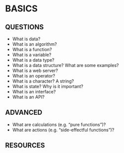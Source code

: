 # BASICS

## QUESTIONS

- What is data?
- What is an algorithm?
- What is a function?
- What is a variable?
- What is a data type?
- What is a data structure? What are some examples?
- What is a web server?
- What is an operator?
- What is a character? A string?
- What is state? Why is it important?
- What is an interface?
- What is an API?

## ADVANCED

- What are calculations (e.g. “pure functions”)?
- What are actions (e.g. “side-effectful functions”)?

## RESOURCES

